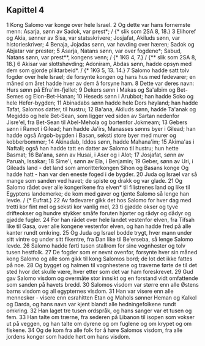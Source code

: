 ## Kapittel 4

1 Kong Salomo var konge over hele Israel.
2 Og dette var hans fornemste menn: Asarja, sønn av Sadok, var prest*; / {* slik som 2SA 8, 18.}
3 Elihoref og Akia, sønner av Sisa, var statsskrivere; Josjafat, Akiluds sønn, var historieskriver;
4 Benaja, Jojadas sønn, var høvding over hæren; Sadok og Abjatar var prester;
5 Asarja, Natans sønn, var over fogdene*; Sabud, Natans sønn, var prest**, kongens venn; / {* 1KG 4, 7.} / {** slik som 2SA 8, 18.}
6 Akisar var slottshøvding; Adoniram, Abdas sønn, hadde opsyn med dem som gjorde pliktarbeid*. / {* 1KG 5, 13. 14.}
7 Salomo hadde satt tolv fogder over hele Israel; de forsynte kongen og hans hus med fødevarer; en måned om året hadde hver av dem å forsyne ham.
8 Dette var deres navn: Hurs sønn på Efra'im-fjellet;
9 Dekers sønn i Makas og Sa'albim og Bet-Semes og Elon-Bet-Hanan;
10 Heseds sønn i Arubbot; han hadde Soko og hele Hefer-bygden;
11 Abinadabs sønn hadde hele Dors høyland; han hadde Tafat, Salomos datter, til hustru;
12 Ba'ana, Akiluds sønn, hadde Ta'anak og Megiddo og hele Bet-Sean, som ligger ved siden av Sartan nedenfor Jisre'el, fra Bet-Sean til Abel-Mehola og bortenfor Jokmeam;
13 Gebers sønn i Ramot i Gilead; han hadde Ja'irs, Manasses sønns byer i Gilead; han hadde også Argob-bygden i Basan, seksti store byer med murer og kobberbommer;
14 Akinadab, Iddos sønn, hadde Mahana'im;
15 Akima'as i Naftali; også han hadde tatt en datter av Salomo til hustru; hun hette Basmat;
16 Ba'ana, sønn av Husai, i Aser og i Alot;
17 Josjafat, sønn av Paruah, Issakar;
18 Sime'i, sønn av Ela, i Benjamin;
19 Geber, sønn av Uri, i Gileads land - det land som amoritterkongen Sihon og Basans konge Og hadde hatt - han var den eneste foged i de bygder.
20 Juda og Israel var så mange som sanden ved havet; de spiste og drakk og var glade.
21 Og Salomo rådet over alle kongerikene fra elven* til filistrenes land og like til Egyptens landemerke; de kom med gaver og tjente Salomo så lenge han levde. / {* Eufrat.}
22 Av fødevarer gikk det hos Salomo for hver dag med tretti kor fint mel og seksti kor vanlig mel,
23 ti gjødde okser og tyve drifteokser og hundre stykker småfe foruten hjorter og rådyr og dådyr og gjødde fugler.
24 For han rådet over hele landet vestenfor elven, fra Tifsah like til Gasa, over alle kongene vestenfor elven, og han hadde fred på alle kanter rundt omkring.
25 Og Juda og Israel bodde trygt, hver mann under sitt vintre og under sitt fikentre, fra Dan like til Be'erseba, så lenge Salomo levde.
26 Salomo hadde førti tusen stallrom for sine vognhester og tolv tusen hestfolk.
27 De fogder som er nevnt ovenfor, forsynte hver sin måned kong Salomo og alle som gikk til kong Salomos bord; de lot det ikke fattes på noe.
28 Og bygget og halmen til vognhestene og traverne førte de til det sted hvor det skulle være, hver etter som det var ham foreskrevet.
29 Gud gav Salomo visdom og overmåte stor innsikt og en forstand vidt omfattende som sanden på havets bredd.
30 Salomos visdom var større enn alle Østens barns visdom og all egypternes visdom.
31 Han var visere enn alle mennesker - visere enn esrahitten Etan og Mahols sønner Heman og Kalkol og Darda, og hans navn var kjent blandt alle hedningefolkene rundt omkring.
32 Han laget tre tusen ordspråk, og hans sanger var et tusen og fem.
33 Han talte om trærne, fra sederen på Libanon til isopen som vokser ut på veggen, og han talte om dyrene og om fuglene og om krypet og om fiskene.
34 Og de kom fra alle folk for å høre Salomos visdom, fra alle jordens konger som hadde hørt om hans visdom.
